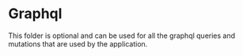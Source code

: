 # Graphql

This folder is optional and can be used for all the graphql queries and mutations that are used by the application.

